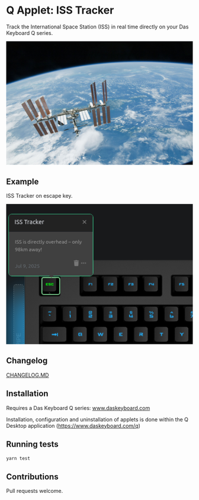 # Q Applet: ISS Tracker

Track the International Space Station (ISS) in real time directly on your Das Keyboard Q series.

![International Space Station](assets/iss.png "International Space Station")

## Example

ISS Tracker on escape key.

![ISS Tracker on a Das Keyboard Q](assets/image.png "Q ISS Tracker")

## Changelog

[CHANGELOG.MD](CHANGELOG.md)

## Installation

Requires a Das Keyboard Q series: www.daskeyboard.com

Installation, configuration and uninstallation of applets is done within
the Q Desktop application (<https://www.daskeyboard.com/q>)

## Running tests

    yarn test

## Contributions

Pull requests welcome.
